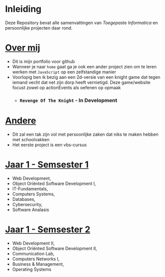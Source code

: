 # Inleiding
Deze Repository bevat alle samenvattingen van _Toegepaste Informatica_ en persoonlijke projecten daar rond.

# **[Over mij](https://robbe04.github.io/portfolio/)**
* Dit is mijn portfolio voor github
* Wanneer je naar `home` gaat ga je ook een ander project zien om te leren werken met `JavaScript` op een zelfstandige manier
* Voorlopig ben ik bezig aan een 2d-versie van een knight game dat tegen iemand vecht dat net zijn dorp heeft vernietigd. Deze game/website focust zowel op actionEvents als oefenen op opmaak
    * ### `Revenge Of The Knight` - In Development

# **[Andere](https://github.com/Robbe04/samenvattingen/tree/main/Andere)**
* Dit zal een tak zijn vol met persoonlijke zaken dat niks te maken hebben met schoolvakken
* Het eerste project is een vbs-cursus

 # **[Jaar 1 - Semsester 1](https://github.com/Robbe04/samenvattingen/tree/main/Samenvattingen_Semester_1_2023_2024)**  
 - Web Development,  
 - Object Oriënted Software Development I,   
 - IT-Fundamentals,   
 - Computers Systems,   
 - Databases,   
 - Cybersecurity,   
 - Software Analasis
    
 # **[Jaar 1 - Semsester 2](https://github.com/Robbe04/samenvattingen/tree/main/Samenvattingen_Semester_2_2023_2024)**  
 - Web Development II,   
 - Object Oriënted Software Development II,   
 - Communication Lab,   
 - Computers Networks I,   
 - Business & Management,   
 - Operating Systems

